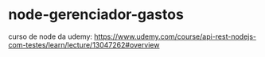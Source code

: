 # node-gerenciador-gastos
curso de node da udemy: https://www.udemy.com/course/api-rest-nodejs-com-testes/learn/lecture/13047262#overview
